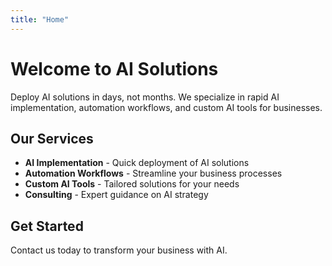 ```yaml
---
title: "Home"
---
```


# Welcome to AI Solutions

Deploy AI solutions in days, not months. We specialize in rapid AI implementation, automation workflows, and custom AI tools for businesses.

## Our Services

- **AI Implementation** - Quick deployment of AI solutions
- **Automation Workflows** - Streamline your business processes
- **Custom AI Tools** - Tailored solutions for your needs
- **Consulting** - Expert guidance on AI strategy

## Get Started

Contact us today to transform your business with AI.